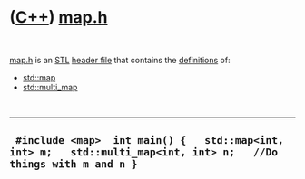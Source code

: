 
 

 

 

 

 

([C++](Cpp.md)) [map.h](CppMapH.md)
=====================================

 

[map.h](CppMapH.md) is an [STL](CppStl.md) [header
file](CppHeaderFile.md) that contains the
[definitions](CppDefinition.md) of:

-   [std::map](CppMap.md)
-   [std::multi\_map](CppMulti_map.md)

 

  --------------------------------------------------------------------------------------------------------------------
  ` #include <map>  int main() {   std::map<int, int> m;   std::multi_map<int, int> n;   //Do things with m and n }`
  --------------------------------------------------------------------------------------------------------------------

 

 

 

 

 

 

